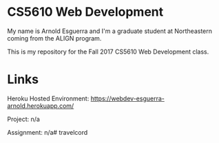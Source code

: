 # CS5610 Web Development

My name is Arnold Esguerra and I'm a graduate student at Northeastern coming from the ALIGN program.

This is my repository for the Fall 2017 CS5610 Web Development class.

# Links

Heroku Hosted Environment: https://webdev-esguerra-arnold.herokuapp.com/

Project: n/a

Assignment: n/a# travelcord
